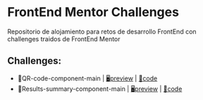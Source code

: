 # FrontEnd Mentor Challenges
Repositorio de alojamiento para retos de desarrollo FrontEnd con challenges traidos de FrontEnd Mentor

## Challenges:

- 📌QR-code-component-main |
[🖥️preview](https://camilo-845.github.io/FrontEndMentor_Challenges/challenges/qr-code-component-main/design/index.html) | [📕code](https://github.com/Camilo-845/FrontEndMentor_Challenges/tree/main/challenges/qr-code-component-main)
- 📌Results-summary-component-main |
[🖥️preview](https://camilo-845.github.io/FrontEndMentor_Challenges/challenges/results-summary-component-main/index.html) | [📕code](https://github.com/Camilo-845/FrontEndMentor_Challenges/tree/main/challenges/results-summary-component-main)